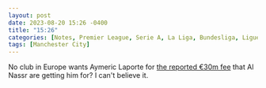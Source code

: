 ```yaml
---
layout: post
date: 2023-08-20 15:26 -0400
title: "15:26"
categories: [Notes, Premier League, Serie A, La Liga, Bundesliga, Ligue 1]
tags: [Manchester City]
---
```


No club in Europe wants Aymeric Laporte for [the reported €30m fee](https://x.com/fabrizioromano/status/1693334072725020871?s=46&t=YC8lQJTh43E_mBQW40Ct2g) that Al Nassr are getting him for? I can't believe it.


